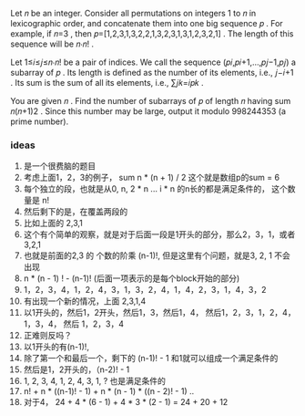 Let 𝑛
be an integer. Consider all permutations on integers 1
to 𝑛
in lexicographic order, and concatenate them into one big sequence 𝑝
. For example, if 𝑛=3
, then 𝑝=[1,2,3,1,3,2,2,1,3,2,3,1,3,1,2,3,2,1]
. The length of this sequence will be 𝑛⋅𝑛!
.

Let 1≤𝑖≤𝑗≤𝑛⋅𝑛!
be a pair of indices. We call the sequence (𝑝𝑖,𝑝𝑖+1,…,𝑝𝑗−1,𝑝𝑗)
a subarray of 𝑝
. Its length is defined as the number of its elements, i.e., 𝑗−𝑖+1
. Its sum is the sum of all its elements, i.e., ∑𝑗𝑘=𝑖𝑝𝑘
.

You are given 𝑛
. Find the number of subarrays of 𝑝
of length 𝑛
having sum 𝑛(𝑛+1)2
. Since this number may be large, output it modulo 998244353
(a prime number).

### ideas

1. 是一个很费脑的题目
2. 考虑上面1，2，3的例子， sum n * (n + 1) / 2 这个就是数组p的sum = 6
3. 每个独立的段，也就是从0, n, 2 * n ... i * n 的n长的都是满足条件的， 这个数量是 n!
4. 然后剩下的是，在覆盖两段的
5. 比如上面的 2,3,1
6. 这个有个简单的观察，就是对于后面一段是1开头的部分，那么2，3，1，或者 3,2,1
7. 也就是前面的2,3 的 个数的阶乘 (n-1)!, 但是这里有个问题，就是3, 2, 1 不会出现
8. n * (n - 1) ! - (n-1)! (后面一项表示的是每个block开始的部分)
9. 1，2，3，4，1，2，4，3，1，3，2，4，1，4，2，3，1，4，3，2
10. 有出现一个新的情况，上面 2,3,1,4
11. 以1开头的，然后1，2开头，然后1，3，然后1，4， 然后1，2，3，1，2，4， 1，3，4， 然后 1，2，3，4
12. 正难则反吗？
13. 以1开头的有(n-1)!,
14. 除了第一个和最后一个，剩下的 (n-1)! - 1 和1就可以组成一个满足条件的
15. 然后是1，2开头的，（n-2)! - 1
16. 1, 2, 3, 4, 1, 2, 4, 3, 1, ? 也是满足条件的
17. n! + n * ((n-1)! - 1) + n * (n - 1) * ((n - 2)! - 1) ..
18. 对于4， 24 + 4 * (6 - 1) + 4 * 3 * (2 - 1) = 24 + 20 + 12